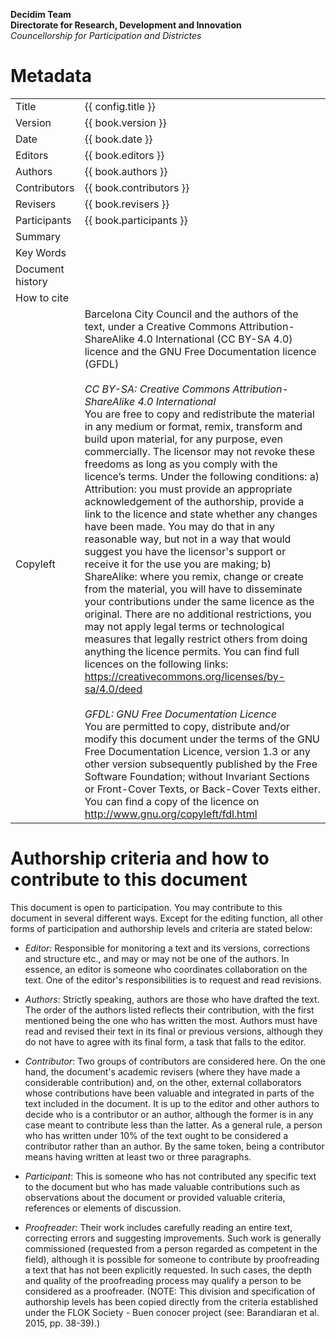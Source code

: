 **Decidim Team**  
**Directorate for Research, Development and Innovation**  
*Councellorship for Participation and Districtes*


# Metadata

<table>
  <tr>
    <td>Title</td>
    <td>{{ config.title }}</td>
  </tr>
  <tr>
    <td>Version</td>
    <td>{{ book.version }}</td>
  </tr>
  <tr>
    <td>Date</td>
    <td>{{ book.date }}</td>
  </tr>
  <tr>
    <td>Editors</td>
    <td>{{ book.editors }}</td>
  </tr>
  <tr>
    <td>Authors</td>
    <td>{{ book.authors }}</td>
  </tr>
  <tr>
    <td>Contributors</td>
    <td>{{ book.contributors }}</td>
  </tr>
  <tr>
    <td>Revisers</td>
    <td>{{ book.revisers }}</td>
  </tr>
  <tr>
    <td>Participants</td>
    <td>{{ book.participants }}</td>
  </tr>
  <tr>
    <td>Summary</td>
    <td></td>
  </tr>
  <tr>
    <td>Key Words</td>
    <td></td>
  </tr>
  <tr>
    <td>Document history</td>
    <td></td>
  </tr>
  <tr>
    <td>How to cite</td>
    <td></td>
  </tr>
  <tr>
    <td>Copyleft</td>
    <td>
      Barcelona City Council and the authors of the text, under a Creative Commons Attribution-ShareAlike 4.0 International (CC BY-SA 4.0) licence and the GNU Free Documentation licence (GFDL)
      <br><br>
      <em>CC BY-SA: Creative Commons Attribution-ShareAlike 4.0 International</em>
      <br>
      You are free to copy and redistribute the material in any medium or format, remix, transform and build upon material, for any purpose, even commercially. The licensor may not revoke these freedoms as long as you comply with the licence’s terms. Under the following conditions: a) Attribution: you must provide an appropriate acknowledgement of the authorship, provide a link to the licence and state whether any changes have been made. You may do that in any reasonable way, but not in a way that would suggest you have the licensor's support or receive it for the use you are making; b) ShareAlike: where you remix, change or create from the material, you will have to disseminate your contributions under the same licence as the original. There are no additional restrictions, you may not apply legal terms or technological measures that legally restrict others from doing anything the licence permits. You can find full licences on the following links: <a href="https://creativecommons.org/licenses/by-sa/4.0/deed">https://creativecommons.org/licenses/by-sa/4.0/deed</a>
      <br><br>
      <em>GFDL: GNU Free Documentation Licence</em>
      <br>
      You are permitted to copy, distribute and/or modify this document under the terms of the GNU Free Documentation Licence, version 1.3 or any other version subsequently published by the Free Software Foundation; without Invariant Sections or Front-Cover Texts, or Back-Cover Texts either. You can find a copy of the licence on <a href="http://www.gnu.org/copyleft/fdl.html">http://www.gnu.org/copyleft/fdl.html</a>
    </td>
  </tr>
</table>


# Authorship criteria and how to contribute to this document

This document is open to participation. You may contribute to this document in several different ways. Except for the editing function, all other forms of participation and authorship levels and criteria are stated below:

* *Editor:* Responsible for monitoring a text and its versions, corrections and structure etc., and may or may not be one of the authors. In essence, an editor is someone who coordinates collaboration on the text. One of the editor's responsibilities is to request and read revisions.

* *Authors*: Strictly speaking, authors are those who have drafted the text. The order of the authors listed reflects their contribution, with the first mentioned being the one who has written the most. Authors must have read and revised their text in its final or previous versions, although they do not have to agree with its final form, a task that falls to the editor.

* *Contributor*: Two groups of contributors are considered here. On the one hand, the document's academic revisers (where they have made a considerable contribution) and, on the other, external collaborators whose contributions have been valuable and integrated in parts of the text included in the document. It is up to the editor and other authors to decide who is a contributor or an author, although the former is in any case meant to contribute less than the latter. As a general rule, a person who has written under 10% of the text ought to be considered a contributor rather than an author. By the same token, being a contributor means having written at least two or three paragraphs.

* *Participant*: This is someone who has not contributed any specific text to the document but who has made valuable contributions such as observations about the document or provided valuable criteria, references or elements of discussion.

* *Proofreader*: Their work includes carefully reading an entire text, correcting errors and suggesting improvements. Such work is generally commissioned (requested from a person regarded as competent in the field), although it is possible for someone to contribute by proofreading a text that has not been explicitly requested. In such cases, the depth and quality of the proofreading process may qualify a person to be considered as a proofreader. (NOTE:  This division and specification of authorship levels has been copied directly from the criteria established under the FLOK Society - Buen conocer project (see: Barandiaran et al. 2015, pp. 38-39).)
